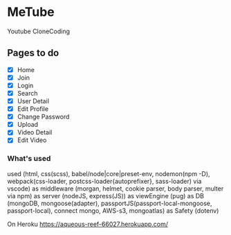 # MeTube

Youtube CloneCoding

## Pages to do

- [x] Home
- [x] Join
- [x] Login
- [x] Search
- [x] User Detail
- [x] Edit Profile
- [x] Change Password
- [x] Upload
- [x] Video Detail
- [x] Edit Video

### What's used

used (html, css(scss), babel/node|core|preset-env, nodemon(npm -D), webpack(css-loader, postcss-loader{autoprefixer}, sass-loader) via vscode)
as middleware (morgan, helmet, cookie parser, body parser, multer via npm)
as server (nodeJS, express(JS))
as viewEngine (pug)
as DB (mongoDB, mongoose(adapter), passportJS(passport-local-mongoose, passport-local), connect mongo, AWS-s3, mongoatlas)
as Safety (dotenv)

On Heroku
https://aqueous-reef-66027.herokuapp.com/
